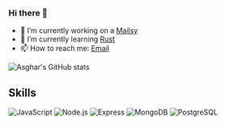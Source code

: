 ### Hi there 👋

- 🔭 I’m currently working on a [Mailsy](https://github.com/BalliAsghar/Mailsy)
- 🌱 I’m currently learning [Rust](https://www.rust-lang.org/)
- 📫 How to reach me: [Email](mailto:m.asghar99@outlook.com)

![Asghar's GitHub stats](https://github-readme-stats.vercel.app/api?username=balliasghar&show_icons=true&theme=radical&count_private=true&theme=default)

## Skills

![JavaScript](https://img.shields.io/badge/javascript-%23323330.svg?style=for-the-badge&logo=javascript&logoColor=%23F7DF1E)
![Node.js](https://img.shields.io/static/v1?style=for-the-badge&message=Node.js&color=339933&logo=Node.js&logoColor=FFFFFF&label=)
![Express](https://img.shields.io/static/v1?style=for-the-badge&message=Express&color=000000&logo=Express&logoColor=FFFFFF&label=)
![MongoDB](https://img.shields.io/static/v1?style=for-the-badge&message=MongoDB&color=47A248&logo=MongoDB&logoColor=FFFFFF&label=)
![PostgreSQL](https://img.shields.io/static/v1?style=for-the-badge&message=PostgreSQL&color=4169E1&logo=PostgreSQL&logoColor=FFFFFF&label=)
